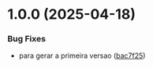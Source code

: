 # 1.0.0 (2025-04-18)


### Bug Fixes

* para gerar a primeira versao ([bac7f25](https://github.com/Alexssmusica/ffi-libraries/commit/bac7f25bbe19e6c15fe01721ac0ad7dda656bae1))
